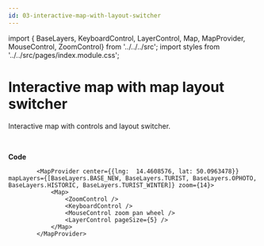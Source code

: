 ```yaml
---
id: 03-interactive-map-with-layout-switcher
---
```


import { BaseLayers, KeyboardControl, LayerControl, Map, MapProvider, MouseControl, ZoomControl} from '../../../src';
import styles from '../../src/pages/index.module.css';

# Interactive map with map layout switcher

Interactive map with controls and layout switcher.

<div>
  <section className={styles.sMap}>
		<MapProvider center={{lng:  14.4608576, lat: 50.0963478}}	mapLayers={[BaseLayers.BASE_NEW, BaseLayers.TURIST, BaseLayers.OPHOTO, BaseLayers.HISTORIC, BaseLayers.TURIST_WINTER, BaseLayers.TRAIL]} zoom={14}>
			<Map>
				<ZoomControl />
				<KeyboardControl />
				<MouseControl zoom pan wheel />
				<LayerControl pageSize={5} />
			</Map>
		</MapProvider>
	</section>
</div>

<br />

**Code**

```
		<MapProvider center={{lng:  14.4608576, lat: 50.0963478}}	mapLayers={[BaseLayers.BASE_NEW, BaseLayers.TURIST, BaseLayers.OPHOTO, BaseLayers.HISTORIC, BaseLayers.TURIST_WINTER]} zoom={14}>
			<Map>
				<ZoomControl />
				<KeyboardControl />
				<MouseControl zoom pan wheel />
				<LayerControl pageSize={5} />
			</Map>
		</MapProvider>
```
